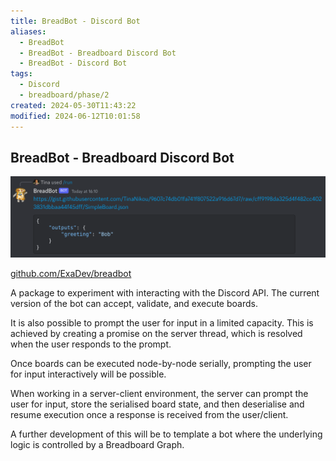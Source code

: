 ```yaml
---
title: BreadBot - Discord Bot
aliases:
  - BreadBot
  - BreadBot - Breadboard Discord Bot
  - BreadBot - Discord Bot
tags:
  - Discord
  - breadboard/phase/2
created: 2024-05-30T11:43:22
modified: 2024-06-12T10:01:58
---
```


## BreadBot - Breadboard Discord Bot

![Pasted image 20240529141552](../files/Pasted%20image%2020240529141552.png)

[github.com/ExaDev/breadbot](https://github.com/ExaDev/breadbot/branches)

A package to experiment with interacting with the Discord API. The current version of the bot can accept, validate, and execute boards.

It is also possible to prompt the user for input in a limited capacity. This is achieved by creating a promise on the server thread, which is resolved when the user responds to the prompt.

Once boards can be executed node-by-node serially, prompting the user for input interactively will be possible.

When working in a server-client environment, the server can prompt the user for input, store the serialised board state, and then deserialise and resume execution once a response is received from the user/client.

A further development of this will be to template a bot where the underlying logic is controlled by a Breadboard Graph.
